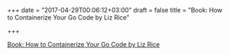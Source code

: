 +++
date = "2017-04-29T00:06:12+03:00"
draft = false
title = "Book: How to Containerize Your Go Code by Liz Rice"

+++

<p><a href="https://www.safaribooksonline.com/library/view/how-to-containerize/9781491982310">Book: How to Containerize Your Go Code by Liz Rice</a></p>